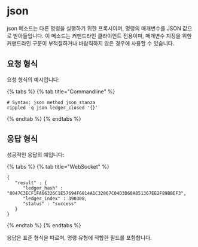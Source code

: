 # json

json 메소드는 다른 명령을 실행하기 위한 프록시이며, 명령의 매개변수를 JSON 값으로 받아들입니다. 이 메소드는 커맨드라인 클라이언트 전용이며, 매개변수 지정을 위한 커맨드라인 구문이 부적절하거나 바람직하지 않은 경우에 사용할 수 있습니다.

## 요청 형식

요청 형식의 예시입니다:

{% tabs %}
{% tab title="Commandline" %}
```
# Syntax: json method json_stanza
rippled -q json ledger_closed '{}'
```
{% endtab %}
{% endtabs %}

## 응답 형식

성공적인 응답의 예입니다:

{% tabs %}
{% tab title="WebSocket" %}
```
{
   "result" : {
      "ledger_hash" : "8047C3ECF1FA66326C1E57694F6814A1C32867C04D3D68A851367EE2F89BBEF3",
      "ledger_index" : 390308,
      "status" : "success"
   }
}
```
{% endtab %}
{% endtabs %}

응답은 표준 형식을 따르며, 명령 유형에 적합한 필드를 포함합니다.
